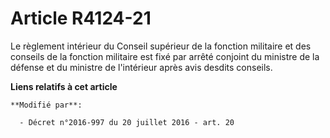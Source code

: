 # Article R4124-21

Le règlement intérieur du Conseil supérieur de la fonction militaire et des conseils de la fonction militaire est fixé par
arrêté conjoint du ministre de la défense et du ministre de l'intérieur après avis desdits conseils.

**Liens relatifs à cet article**

	**Modifié par**:

	  - Décret n°2016-997 du 20 juillet 2016 - art. 20
